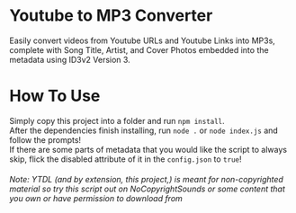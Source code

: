 # Youtube to MP3 Converter
Easily convert videos from Youtube URLs and Youtube Links into MP3s, complete with Song Title, Artist, and Cover Photos embedded into the metadata using ID3v2 Version 3.

# How To Use
Simply copy this project into a folder and run `npm install`.<br>
After the dependencies finish installing, run `node .` or `node index.js` and follow the prompts!<br>
If there are some parts of metadata that you would like the script to always skip, flick the disabled attribute of it in the `config.json` to `true`!

###### Note: YTDL (and by extension, this project,) is meant for non-copyrighted material so try this script out on NoCopyrightSounds or some content that you own or have permission to download from